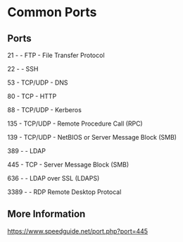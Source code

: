 # Common Ports

## Ports

21 - - FTP - File Transfer Protocol

22 - - SSH

53 - TCP/UDP - DNS

80 - TCP - HTTP

88 - TCP/UDP - Kerberos

135 - TCP/UDP - Remote Procedure Call (RPC)

139 - TCP/UDP - NetBIOS or Server Message Block (SMB)

389 - - LDAP

445 - TCP - Server Message Block (SMB)

636 - - LDAP over SSL (LDAPS)

3389 - - RDP Remote Desktop Protocal


## More Information

https://www.speedguide.net/port.php?port=445